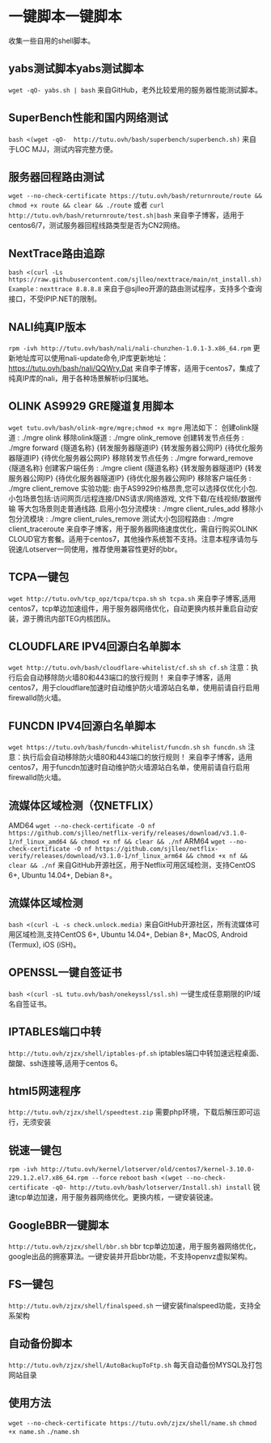 # 一键脚本一键脚本
收集一些自用的shell脚本。

## yabs测试脚本yabs测试脚本

`wget -qO- yabs.sh | bash`
来自GitHub，老外比较爱用的服务器性能测试脚本。

## SuperBench性能和国内网络测试

`bash <(wget -qO-  http://tutu.ovh/bash/superbench/superbench.sh)`
来自于LOC MJJ，测试内容完整方便。

## 服务器回程路由测试

`wget --no-check-certificate https://tutu.ovh/bash/returnroute/route && chmod +x route && clear && ./route`
或者
`curl http://tutu.ovh/bash/returnroute/test.sh|bash`
来自李子博客，适用于centos6/7，测试服务器回程线路类型是否为CN2网络。

## NextTrace路由追踪

`bash <(curl -Ls https://raw.githubusercontent.com/sjlleo/nexttrace/main/nt_install.sh)`
`Example：nexttrace 8.8.8.8`
来自于@sjlleo开源的路由测试程序，支持多个查询接口，不受IPIP.NET的限制。

## NALI纯真IP版本

`rpm -ivh http://tutu.ovh/bash/nali/nali-chunzhen-1.0.1-3.x86_64.rpm`
更新地址库可以使用nali-update命令,IP库更新地址：https://tutu.ovh/bash/nali/QQWry.Dat 
来自李子博客，适用于centos7，集成了纯真IP库的nali，用于各种场景解析ip归属地。

## OLINK AS9929 GRE隧道复用脚本

`wget tutu.ovh/bash/olink-mgre/mgre;chmod +x mgre`
用法如下：
创建olink隧道    : ./mgre olink
移除olink隧道    : ./mgre olink_remove
创建转发节点任务 : ./mgre forward {隧道名称} {转发服务器隧道IP} {转发服务器公网IP} {待优化服务器隧道IP} {待优化服务器公网IP}
移除转发节点任务 : ./mgre forward_remove {隧道名称}
创建客户端任务   : ./mgre client {隧道名称} {转发服务器隧道IP} {转发服务器公网IP} {待优化服务器隧道IP} {待优化服务器公网IP}
移除客户端任务   : ./mgre client_remove
实验功能: 由于AS9929价格昂贵,您可以选择仅优化小包. 小包场景包括:访问网页/远程连接/DNS请求/网络游戏, 文件下载/在线视频/数据传输 等大包场景则走普通线路.
启用小包分流模块 : ./mgre client_rules_add
移除小包分流模块 : ./mgre client_rules_remove
测试大小包回程路由 : ./mgre client_traceroute
来自李子博客，用于服务器网络速度优化，需自行购买OLINK CLOUD官方套餐。适用于centos7，其他操作系统暂不支持。注意本程序请勿与锐速/Lotserver一同使用，推荐使用兼容性更好的bbr。

## TCPA一键包

`wget http://tutu.ovh/tcp_opz/tcpa/tcpa.sh`
`sh tcpa.sh`
来自李子博客,适用centos7，tcp单边加速组件，用于服务器网络优化，自动更换内核并重启自动安装，源于腾讯内部TEG内核团队。

## CLOUDFLARE IPV4回源白名单脚本

`wget http://tutu.ovh/bash/cloudflare-whitelist/cf.sh`
`sh cf.sh`
注意：执行后会自动移除防火墙80和443端口的放行规则！
来自李子博客，适用centos7，用于cloudflare加速时自动维护防火墙源站白名单，使用前请自行启用firewalld防火墙。

## FUNCDN IPV4回源白名单脚本

`wget https://tutu.ovh/bash/funcdn-whitelist/funcdn.sh`
`sh funcdn.sh`
注意：执行后会自动移除防火墙80和443端口的放行规则！
来自李子博客，适用centos7，用于funcdn加速时自动维护防火墙源站白名单，使用前请自行启用firewalld防火墙。

## 流媒体区域检测（仅NETFLIX）

AMD64
`wget --no-check-certificate -O nf https://github.com/sjlleo/netflix-verify/releases/download/v3.1.0-1/nf_linux_amd64 && chmod +x nf && clear && ./nf`
ARM64
`wget --no-check-certificate -O nf https://github.com/sjlleo/netflix-verify/releases/download/v3.1.0-1/nf_linux_arm64 && chmod +x nf && clear && ./nf`
来自GitHub开源社区，用于Netflix可用区域检测，支持CentOS 6+, Ubuntu 14.04+, Debian 8+。

## 流媒体区域检测

`bash <(curl -L -s check.unlock.media)`
来自GitHub开源社区，所有流媒体可用区域检测,支持CentOS 6+, Ubuntu 14.04+, Debian 8+, MacOS, Android (Termux), iOS (iSH)。

## OPENSSL一键自签证书

`bash <(curl -sL tutu.ovh/bash/onekeyssl/ssl.sh)`
一键生成任意期限的IP/域名自签证书。

## IPTABLES端口中转

`http://tutu.ovh/zjzx/shell/iptables-pf.sh`
iptables端口中转加速远程桌面、酸酸、ssh连接等,适用于centos 6。

## html5网速程序

`http://tutu.ovh/zjzx/shell/speedtest.zip`
需要php环境，下载后解压即可运行，无须安装

## 锐速一键包

`rpm -ivh http://tutu.ovh/kernel/lotserver/old/centos7/kernel-3.10.0-229.1.2.el7.x86_64.rpm --force`
`reboot`
`bash <(wget --no-check-certificate -qO- http://tutu.ovh/bash/lotserver/Install.sh) install`
锐速tcp单边加速，用于服务器网络优化。更换内核，一键安装锐速。

## GoogleBBR一键脚本

`http://tutu.ovh/zjzx/shell/bbr.sh`
bbr tcp单边加速，用于服务器网络优化，google出品的拥塞算法。一键安装并开启bbr功能，不支持openvz虚拟架构。

## FS一键包

`http://tutu.ovh/zjzx/shell/finalspeed.sh`
一键安装finalspeed功能，支持全系架构

## 自动备份脚本

`http://tutu.ovh/zjzx/shell/AutoBackupToFtp.sh`
每天自动备份MYSQL及打包网站目录

## 使用方法

`wget --no-check-certificate https://tutu.ovh/zjzx/shell/name.sh`
`chmod +x name.sh`
`./name.sh`
